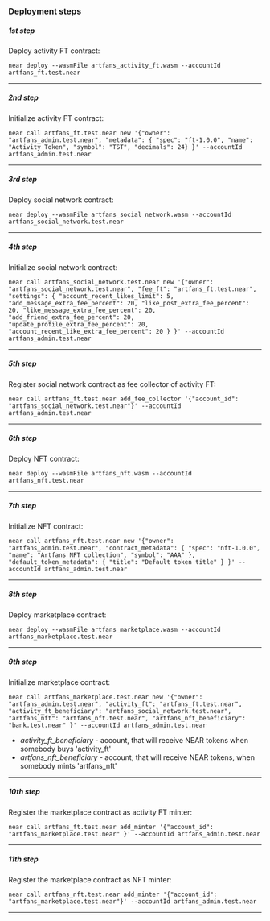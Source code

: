 ### Deployment steps

##### 1st step

Deploy activity FT contract:

```
near deploy --wasmFile artfans_activity_ft.wasm --accountId artfans_ft.test.near
```

---

##### 2nd step

Initialize activity FT contract:

```
near call artfans_ft.test.near new '{"owner": "artfans_admin.test.near", "metadata": { "spec": "ft-1.0.0", "name": "Activity Token", "symbol": "TST", "decimals": 24} }' --accountId artfans_admin.test.near
```

---

##### 3rd step

Deploy social network contract:

```
near deploy --wasmFile artfans_social_network.wasm --accountId artfans_social_network.test.near
```

---

##### 4th step

Initialize social network contract:

```
near call artfans_social_network.test.near new '{"owner": "artfans_social_network.test.near", "fee_ft": "artfans_ft.test.near", "settings": { "account_recent_likes_limit": 5, "add_message_extra_fee_percent": 20, "like_post_extra_fee_percent": 20, "like_message_extra_fee_percent": 20, "add_friend_extra_fee_percent": 20, "update_profile_extra_fee_percent": 20, "account_recent_like_extra_fee_percent": 20 } }' --accountId artfans_admin.test.near
```

---

##### 5th step

Register social network contract as fee collector of activity FT:

```
near call artfans_ft.test.near add_fee_collector '{"account_id": "artfans_social_network.test.near"}' --accountId artfans_admin.test.near
```

---

##### 6th step

Deploy NFT contract:

```
near deploy --wasmFile artfans_nft.wasm --accountId artfans_nft.test.near
```

---

##### 7th step

Initialize NFT contract:

```
near call artfans_nft.test.near new '{"owner": "artfans_admin.test.near", "contract_metadata": { "spec": "nft-1.0.0", "name": "Artfans NFT collection", "symbol": "AAA" }, "default_token_metadata": { "title": "Default token title" } }' --accountId artfans_admin.test.near
```

---

##### 8th step

Deploy marketplace contract:

```
near deploy --wasmFile artfans_marketplace.wasm --accountId artfans_marketplace.test.near
```

---

##### 9th step

Initialize marketplace contract:

```
near call artfans_marketplace.test.near new '{"owner": "artfans_admin.test.near", "activity_ft": "artfans_ft.test.near", "activity_ft_beneficiary": "artfans_social_network.test.near", "artfans_nft": "artfans_nft.test.near", "artfans_nft_beneficiary": "bank.test.near" }' --accountId artfans_admin.test.near
```

* *activity_ft_beneficiary* - account, that will receive NEAR tokens when somebody buys 'activity_ft'
* *artfans_nft_beneficiary* - account, that will receive NEAR tokens, when somebody mints 'artfans_nft'

---

##### 10th step

Register the marketplace contract as activity FT minter:

```
near call artfans_ft.test.near add_minter '{"account_id": "artfans_marketplace.test.near" }' --accountId artfans_admin.test.near
```

---

##### 11th step

Register the marketplace contract as NFT minter:

```
near call artfans_nft.test.near add_minter '{"account_id": "artfans_marketplace.test.near"}' --accountId artfans_admin.test.near
```

---
